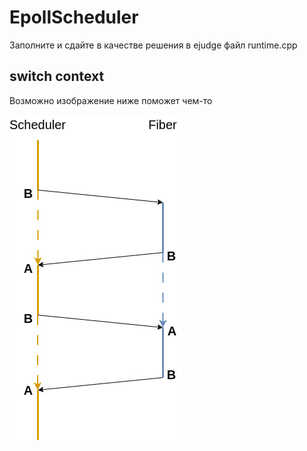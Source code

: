 # EpollScheduler

Заполните и сдайте в качестве решения в ejudge файл runtime.cpp

## switch context

Возможно изображение ниже поможет чем-то

![image](scheme.jpg)
